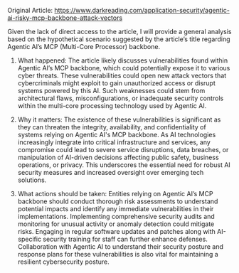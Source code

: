 Original Article: https://www.darkreading.com/application-security/agentic-ai-risky-mcp-backbone-attack-vectors

Given the lack of direct access to the article, I will provide a general analysis based on the hypothetical scenario suggested by the article’s title regarding Agentic AI’s MCP (Multi-Core Processor) backbone. 

1) What happened:
The article likely discusses vulnerabilities found within Agentic AI’s MCP backbone, which could potentially expose it to various cyber threats. These vulnerabilities could open new attack vectors that cybercriminals might exploit to gain unauthorized access or disrupt systems powered by this AI. Such weaknesses could stem from architectural flaws, misconfigurations, or inadequate security controls within the multi-core processing technology used by Agentic AI.

2) Why it matters:
The existence of these vulnerabilities is significant as they can threaten the integrity, availability, and confidentiality of systems relying on Agentic AI's MCP backbone. As AI technologies increasingly integrate into critical infrastructure and services, any compromise could lead to severe service disruptions, data breaches, or manipulation of AI-driven decisions affecting public safety, business operations, or privacy. This underscores the essential need for robust AI security measures and increased oversight over emerging tech solutions.

3) What actions should be taken:
Entities relying on Agentic AI’s MCP backbone should conduct thorough risk assessments to understand potential impacts and identify any immediate vulnerabilities in their implementations. Implementing comprehensive security audits and monitoring for unusual activity or anomaly detection could mitigate risks. Engaging in regular software updates and patches along with AI-specific security training for staff can further enhance defenses. Collaboration with Agentic AI to understand their security posture and response plans for these vulnerabilities is also vital for maintaining a resilient cybersecurity posture.
